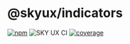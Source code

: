 # @skyux/indicators

[![npm](https://img.shields.io/npm/v/@skyux/indicators.svg)](https://www.npmjs.com/package/@skyux/indicators)
![SKY UX CI](https://github.com/blackbaud/skyux-indicators/workflows/SKY%20UX%20CI/badge.svg)
[![coverage](https://codecov.io/gh/blackbaud/skyux-indicators/branch/master/graphs/badge.svg?branch=master)](https://codecov.io/gh/blackbaud/skyux-indicators/branch/master)

